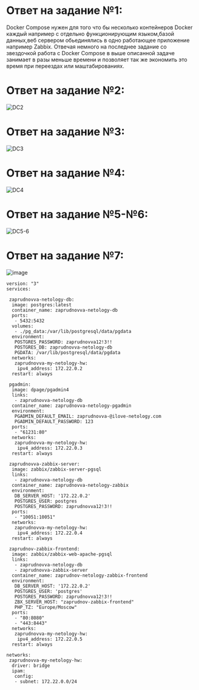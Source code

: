# Ответ на задание №1:
Docker Compose нужен для того что бы несколько контейнеров Docker каждый например с отдельно функционирующим языком,базой данных,веб сервером обьединялись  в одно работающее приложение например Zabbix. Отвечая  немного на последнее задание со звездочкой работа с Docker Compose в выше описанной задаче  занимает в разы меньше времени  и позволяет так же экономить это время при переездах или маштабированиях.

# Ответ на задание №2:
![DC2](https://user-images.githubusercontent.com/107581500/206919421-6399c642-ad96-40ed-a08a-ea68be9bba09.JPG)

# Ответ на задание №3:
![DC3](https://user-images.githubusercontent.com/107581500/206919433-d7ce55e9-871c-4de0-b0f7-a98d23eaf501.JPG)

# Ответ на задание №4:
![DC4](https://user-images.githubusercontent.com/107581500/206919460-0dbe9079-4fa2-4eb7-97a5-aa8e9dee58b9.JPG)

# Ответ на задание №5-№6:

![DC5-6](https://user-images.githubusercontent.com/107581500/206919496-ecb516e8-5701-4c04-a86e-262afaa30c10.JPG)

# Ответ на задание №7:

![image](https://user-images.githubusercontent.com/107581500/206919935-ac07f086-5b6b-49f2-bbf0-d6f664429a1c.png)

```
version: "3"
services:

 zaprudnovva-netology-db:
  image: postgres:latest
  container_name: zaprudnovva-netology-db
  ports:
   - 5432:5432
  volumes:
   - ./pg_data:/var/lib/postgresql/data/pgdata
  environment:
   POSTGRES_PASSWORD: zaprudnovva12!3!!
   POSTGRES_DB: zaprudnovva-netology-db
   PGDATA: /var/lib/postgresql/data/pgdata
  networks:
   zaprudnovva-my-netology-hw:
    ipv4_address: 172.22.0.2
  restart: always

 pgadmin:
  image: dpage/pgadmin4
  links:
   - zaprudnovva-netology-db
  container_name: zaprudnovva-netology-pgadmin
  environment:
   PGADMIN_DEFAULT_EMAIL: zaprudnovva-@ilove-netology.com
   PGADMIN_DEFAULT_PASSWORD: 123
  ports:
   - "61231:80"
  networks:
   zaprudnovva-my-netology-hw:
    ipv4_address: 172.22.0.3
  restart: always

 zaprudnovva-zabbix-server:
  image: zabbix/zabbix-server-pgsql
  links:
   - zaprudnovva-netology-db
  container_name: zaprudnovva-netology-zabbix
  environment:
   DB_SERVER_HOST: '172.22.0.2'
   POSTGRES_USER: postgres
   POSTGRES_PASSWORD: zaprudnovva12!3!!
  ports:
   - "10051:10051"
  networks:
   zaprudnovva-my-netology-hw:
    ipv4_address: 172.22.0.4
  restart: always

 zaprudnov-zabbix-frontend:
  image: zabbix/zabbix-web-apache-pgsql
  links:
   - zaprudnovva-netology-db
   - zaprudnovva-zabbix-server
  container_name: zaprudnov-netology-zabbix-frontend
  environment:
   DB_SERVER_HOST: '172.22.0.2'
   POSTGRES_USER: 'postgres'
   POSTGRES_PASSWORD: zaprudnovva12!3!!
   ZBX_SERVER_HOST: "zaprudnov-zabbix-frontend"
   PHP_TZ: "Europe/Moscow"
  ports:
   - "80:8080"
   - "443:8443"
  networks:
   zaprudnovva-my-netology-hw:
    ipv4_address: 172.22.0.5
  restart: always

networks:
 zaprudnovva-my-netology-hw:
  driver: bridge
  ipam:
   config:
   - subnet: 172.22.0.0/24





